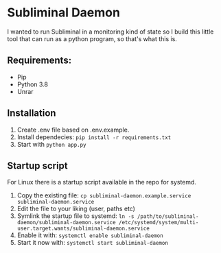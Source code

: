# Subliminal Daemon

I wanted to run Subliminal in a monitoring kind of state so I build this little tool that can run as a python program, so that's what this is.

## Requirements:
 - Pip
 - Python 3.8
 - Unrar

## Installation

1. Create .env file based on .env.example.
1. Install dependecies: `pip install -r requirements.txt`
1. Start with `python app.py`

## Startup script
For Linux there is a startup script available in the repo for systemd.
1. Copy the existing file: `cp subliminal-daemon.example.service subliminal-daemon.service`
2. Edit the file to your liking (user, paths etc)
3. Symlink the startup file to systemd: `ln -s /path/to/subliminal-daemon/subliminal-daemon.service /etc/systemd/system/multi-user.target.wants/subliminal-daemon.service`
4. Enable it with: `systemctl enable subliminal-daemon`
5. Start it now with: `systemctl start subliminal-daemon`
